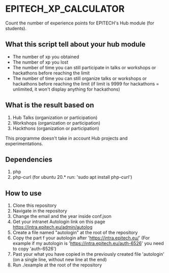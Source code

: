 # EPITECH_XP_CALCULATOR
Count the number of experience points for EPITECH's Hub module (for students).

## What this script tell about your hub module
- The number of xp you obtained
- The number of xp you lost
- The number of time you can still participate in talks or workshops or hackathons before reaching the limit
- The number of time you can still organize talks or workshops or hackathons before reaching the limit (if limit is 9999 for hackathons = unlimited, it won't display anything for hackathons)

## What is the result based on
1. Hub Talks (organization or participation)
2. Workshops (organization or participation)
3. Hackthons (organization or participation)

This programme doesn't take in account Hub projects and experimentations.

## Dependencies
1. php
2. php-curl (for ubuntu 20.* run: 'sudo apt install php-curl')

## How to use
1. Clone this repository
2. Navigate in the repository
3. Change the email and the year inside conf.json
4. Get your intranet Autologin link on this page https://intra.epitech.eu/admin/autolog
5. Create a file named "autologin" at the root of the repository
6. Copy the part f your autologin after 'https://intra.epitech.eu/'
(For example if my autologin is 'https://intra.epitech.eu/auth-6526' you need to copy 'auth-6526')
7. Past your what you have copied in the previously created file 'autologin' (on a single line, without new line at the end)
8. Run ./example at the root of the repository